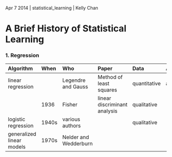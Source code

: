 Apr 7 2014 | statistical_learning | Kelly Chan
# A Brief History of Statistical Learning

### 1. Regression

| Algorithm                | When  | Who                   | Paper                        | Data         | Application |
|:-------------------------|:------|:----------------------|:-----------------------------|:-------------|:------------|
| linear regression        |       | Legendre and Gauss    | Method of least squares      | quantitative | astronomy   |
|                          | 1936  | Fisher                | linear discriminant analysis | qualitative  |             |
| logistic regression      | 1940s | various authors       |                              | qualitative  |             |
| generalized linear models| 1970s | Nelder and Wedderburn |                              |              |             |

